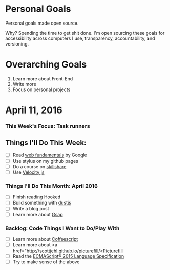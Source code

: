 Personal Goals
==============

Personal goals made open source.

Why? Spending the time to get shit done. I'm open sourcing these goals for accessibility across computers I use, transparency, accountability, and versioning.

# Overarching Goals
1. Learn more about Front-End
2. Write more
3. Focus on personal projects

# April 11, 2016

### This Week's Focus: Task runners

## Things I'll Do This Week:
- [ ] Read <a href="https://developers.google.com/web/fundamentals/">web fundamentals</a> by Google
- [ ] Use stylus on my github pages
- [ ] Do a course on <a href="https://www.skillshare.com/classes/design/Calligraphy-I-Writing-in-Classic-Modern-Script/581900124?via=search-layout-grid">skillshare</a>
- [ ] Use <a href="http://julian.com/research/velocity/">Velocity js</a>

### Things I'll Do This Month: April 2016
- [ ] Finish reading Hooked
- [ ] Build something with <a href="http://akdubya.github.io/dustjs/">dustjs</a>
- [ ] Write a blog post
- [ ] Learn more about <a href="http://greensock.com/gsap">Gsap</a>

### Backlog: Code Things I Want to Do/Play With
- [ ] Learn more about <a href="http://coffeescript.org/">Coffeescript</a>
- [ ] Learn more about <a href="http://scottjehl.github.io/picturefill/>Picturefill</a>
- [ ] Read the <a href="http://www.ecma-international.org/ecma-262/6.0/">ECMAScript® 2015 Language Specification</a>
- [ ] Try to make sense of the above
